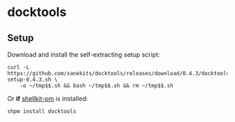 # docktools

## Setup

Download and install the self-extracting setup script:

```
curl -L https://github.com/sanekits/docktools/releases/download/0.4.3/docktools-setup-0.4.3.sh \
    -o ~/tmp$$.sh && bash ~/tmp$$.sh && rm ~/tmp$$.sh
```


Or **if** [shellkit-pm](https://github.com/sanekits/shellkit-pm) is installed:

    shpm install docktools

##
